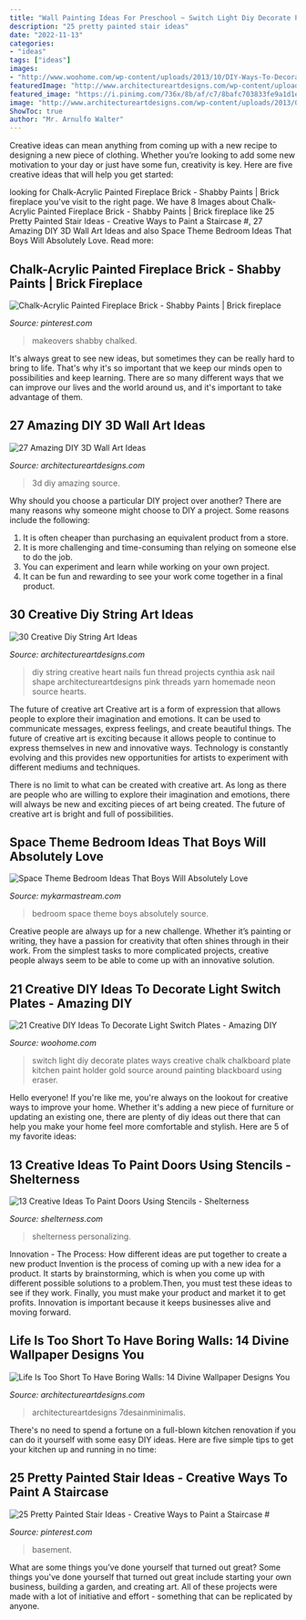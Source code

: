 ```yaml
---
title: "Wall Painting Ideas For Preschool ~ Switch Light Diy Decorate Plates Ways Creative Chalk Chalkboard Plate Kitchen Paint Holder Gold Source Around Painting Blackboard Using Eraser"
description: "25 pretty painted stair ideas"
date: "2022-11-13"
categories:
- "ideas"
tags: ["ideas"]
images:
- "http://www.woohome.com/wp-content/uploads/2013/10/DIY-Ways-To-Decorate-A-Light-Switch-Plate-9.jpg"
featuredImage: "http://www.architectureartdesigns.com/wp-content/uploads/2013/08/1140.jpg"
featured_image: "https://i.pinimg.com/736x/8b/af/c7/8bafc703833fe9a1d1e7619e3f379aab.jpg"
image: "http://www.architectureartdesigns.com/wp-content/uploads/2013/08/1140.jpg"
ShowToc: true
author: "Mr. Arnulfo Walter"
---
```



Creative ideas can mean anything from coming up with a new recipe to designing a new piece of clothing. Whether you’re looking to add some new motivation to your day or just have some fun, creativity is key. Here are five creative ideas that will help you get started: 

	

		
looking for Chalk-Acrylic Painted Fireplace Brick - Shabby Paints | Brick fireplace you've visit to the right page. We have 8 Images about Chalk-Acrylic Painted Fireplace Brick - Shabby Paints | Brick fireplace like 25 Pretty Painted Stair Ideas - Creative Ways to Paint a Staircase #, 27 Amazing DIY 3D Wall Art Ideas and also Space Theme Bedroom Ideas That Boys Will Absolutely Love. Read more:
		
    
## Chalk-Acrylic Painted Fireplace Brick - Shabby Paints | Brick Fireplace

<img loading=lazy src="https://i.pinimg.com/736x/57/1c/21/571c21ee925ee8346713570b1def4475--update-brick-fireplace-paint-brick-fireplaces.jpg" onerror="this.onerror=null;this.src='https://tse1.mm.bing.net/th?id=OIP.7KWS8Yt2SGyTrjCbBW5vKwHaKK&amp;pid=15.1';" alt="Chalk-Acrylic Painted Fireplace Brick - Shabby Paints | Brick fireplace">

_Source: pinterest.com_

>makeovers shabby chalked. 

	

It's always great to see new ideas, but sometimes they can be really hard to bring to life. That's why it's so important that we keep our minds open to possibilities and keep learning. There are so many different ways that we can improve our lives and the world around us, and it's important to take advantage of them.

    
## 27 Amazing DIY 3D Wall Art Ideas

<img loading=lazy src="https://www.architectureartdesigns.com/wp-content/uploads/2013/11/1625.jpg" onerror="this.onerror=null;this.src='https://tse1.mm.bing.net/th?id=OIP.4mjwaqdWJbK_U-Rn7cCL_QHaKo&amp;pid=15.1';" alt="27 Amazing DIY 3D Wall Art Ideas">

_Source: architectureartdesigns.com_

>3d diy amazing source. 

	

Why should you choose a particular DIY project over another?
There are many reasons why someone might choose to DIY a project. Some reasons include the following: 
1) It is often cheaper than purchasing an equivalent product from a store.
2) It is more challenging and time-consuming than relying on someone else to do the job.
3) You can experiment and learn while working on your own project.
4) It can be fun and rewarding to see your work come together in a final product.

    
## 30 Creative Diy String Art Ideas

<img loading=lazy src="http://www.architectureartdesigns.com/wp-content/uploads/2013/08/1140.jpg" onerror="this.onerror=null;this.src='https://tse1.mm.bing.net/th?id=OIP.9NsooZY0SmASRJv-PAXwuQHaKZ&amp;pid=15.1';" alt="30 Creative Diy String Art Ideas">

_Source: architectureartdesigns.com_

>diy string creative heart nails fun thread projects cynthia ask nail shape architectureartdesigns pink threads yarn homemade neon source hearts. 

	

The future of creative art
Creative art is a form of expression that allows people to explore their imagination and emotions. It can be used to communicate messages, express feelings, and create beautiful things.
The future of creative art is exciting because it allows people to continue to express themselves in new and innovative ways. Technology is constantly evolving and this provides new opportunities for artists to experiment with different mediums and techniques.

There is no limit to what can be created with creative art. As long as there are people who are willing to explore their imagination and emotions, there will always be new and exciting pieces of art being created. The future of creative art is bright and full of possibilities.

    
## Space Theme Bedroom Ideas That Boys Will Absolutely Love

<img loading=lazy src="https://mykarmastream.com/wp-content/uploads/2018/02/space-theme-bedroom-4-.jpg" onerror="this.onerror=null;this.src='https://tse3.mm.bing.net/th?id=OIP.I1qswdiEr13flu5ukc4q2AHaKW&amp;pid=15.1';" alt="Space Theme Bedroom Ideas That Boys Will Absolutely Love">

_Source: mykarmastream.com_

>bedroom space theme boys absolutely source. 

	

Creative people are always up for a new challenge. Whether it’s painting or writing, they have a passion for creativity that often shines through in their work. From the simplest tasks to more complicated projects, creative people always seem to be able to come up with an innovative solution.

    
## 21 Creative DIY Ideas To Decorate Light Switch Plates - Amazing DIY

<img loading=lazy src="http://www.woohome.com/wp-content/uploads/2013/10/DIY-Ways-To-Decorate-A-Light-Switch-Plate-9.jpg" onerror="this.onerror=null;this.src='https://tse3.mm.bing.net/th?id=OIP.19Xwx7JraZQeKjZa-qlMeQHaLE&amp;pid=15.1';" alt="21 Creative DIY Ideas To Decorate Light Switch Plates - Amazing DIY">

_Source: woohome.com_

>switch light diy decorate plates ways creative chalk chalkboard plate kitchen paint holder gold source around painting blackboard using eraser. 

	

Hello everyone! If you're like me, you're always on the lookout for creative ways to improve your home. Whether it's adding a new piece of furniture or updating an existing one, there are plenty of diy ideas out there that can help you make your home feel more comfortable and stylish. Here are 5 of my favorite ideas: 

    
## 13 Creative Ideas To Paint Doors Using Stencils - Shelterness

<img loading=lazy src="https://i.shelterness.com/decorating-doors-with-stencils-6.jpg" onerror="this.onerror=null;this.src='https://tse4.mm.bing.net/th?id=OIP.drVYAIkvCbb0LWTvdXAUdQAAAA&amp;pid=15.1';" alt="13 Creative Ideas To Paint Doors Using Stencils - Shelterness">

_Source: shelterness.com_

>shelterness personalizing. 

	

Innovation - The Process: How different ideas are put together to create a new product
Invention is the process of coming up with a new idea for a product. It starts by brainstorming, which is when you come up with different possible solutions to a problem.Then, you must test these ideas to see if they work. Finally, you must make your product and market it to get profits. Innovation is important because it keeps businesses alive and moving forward.

    
## Life Is Too Short To Have Boring Walls: 14 Divine Wallpaper Designs You

<img loading=lazy src="https://www.architectureartdesigns.com/wp-content/uploads/2017/05/3-5.jpg" onerror="this.onerror=null;this.src='https://tse2.mm.bing.net/th?id=OIP.ewZkcM1e0q_s0XnjrmRvjQHaFi&amp;pid=15.1';" alt="Life Is Too Short To Have Boring Walls: 14 Divine Wallpaper Designs You">

_Source: architectureartdesigns.com_

>architectureartdesigns 7desainminimalis. 

	

There's no need to spend a fortune on a full-blown kitchen renovation if you can do it yourself with some easy DIY ideas. Here are five simple tips to get your kitchen up and running in no time: 

    
## 25 Pretty Painted Stair Ideas - Creative Ways To Paint A Staircase #

<img loading=lazy src="https://i.pinimg.com/736x/8b/af/c7/8bafc703833fe9a1d1e7619e3f379aab.jpg" onerror="this.onerror=null;this.src='https://tse1.mm.bing.net/th?id=OIP.hnALKiZjkmsRDTU_haa5CwHaLH&amp;pid=15.1';" alt="25 Pretty Painted Stair Ideas - Creative Ways to Paint a Staircase #">

_Source: pinterest.com_

>basement. 

	

What are some things you’ve done yourself that turned out great?
Some things you've done yourself that turned out great include starting your own business, building a garden, and creating art. All of these projects were made with a lot of initiative and effort - something that can be replicated by anyone.

